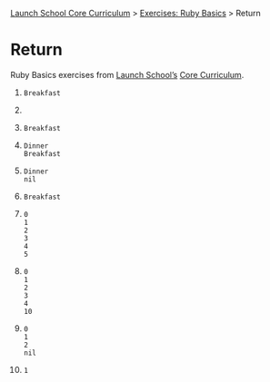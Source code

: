 [Launch School Core Curriculum](/README.md) >
[Exercises: Ruby Basics](/exercises/ruby_basics/ruby_basics_contents.md) >
Return

# Return

Ruby Basics exercises from [Launch School’s](https://launchschool.com) [Core Curriculum](https://launchschool.com/courses).

1.  
    ```
    Breakfast
    ```
2.  
    ```Evening
    ```
3.  
    ```
    Breakfast
    ```
4.  
    ```
    Dinner
    Breakfast
    ```
5.  
    ```
    Dinner
    nil
    ```
6.  
    ```
    Breakfast
    ```
7.  
    ```
    0
    1
    2
    3
    4
    5
    ```
8.  
    ```
    0
    1
    2
    3
    4
    10
    ```
9.  
    ```
    0
    1
    2
    nil
    ```
10. 
    ```
    1
    ```
